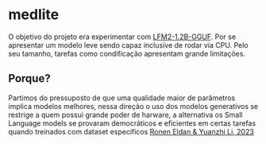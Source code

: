 # medlite
O objetivo do projeto era experimentar com [LFM2-1.2B-GGUF](https://huggingface.co/LiquidAI/LFM2-1.2B-GGUF). Por se apresentar um modelo leve sendo capaz inclusive de rodar via CPU. Pelo seu tamanho, tarefas como condificação apresentam grande limitações. 

## Porque?
Partimos do pressuposto de que uma qualidade maior de parâmetros implica modelos melhores, nessa direção o uso dos modelos generativos se restrige a quem possui grande poder de harware, a alternativa os Small Language models se provaram democráticos e eficientes em certas tarefas quando treinados com dataset específicos [Ronen Eldan & Yuanzhi Li, 2023](https://arxiv.org/abs/2305.07759)
